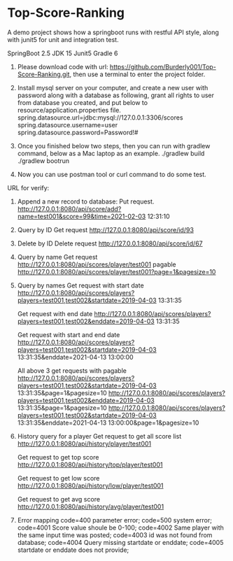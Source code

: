 # Top-Score-Ranking
A demo project shows how a springboot runs with restful API style, along with junit5 for unit and integration test.

SpringBoot 2.5
JDK 15
Junit5
Gradle 6

1. Please download code with url: https://github.com/Burderly001/Top-Score-Ranking.git, then use a terminal to enter the project folder.
2. Install mysql server on your computer, and create a new user with password along with a database as following, grant all rights to user from database you created, and put below to resource/application.properties file.
    spring.datasource.url=jdbc:mysql://127.0.0.1:3306/scores
    spring.datasource.username=user
    spring.datasource.password=Password!#
3. Once you finished below two steps, then you can run with gradlew command, below as a Mac laptop as an example.
  ./gradlew build
  ./gradlew bootrun 
  
4. Now you can use postman tool or curl command to do some test.


URL for verify:
1. Append a new record to database:
    Put request.
    http://127.0.0.1:8080/api/score/add?name=test001&score=99&time=2021-02-03 12:31:10
  
2. Query by ID
    Get request
    http://127.0.0.1:8080/api/score/id/93
  
3. Delete by ID
    Delete request
    http://127.0.0.1:8080/api/score/id/67
    
4. Query by name
    Get request
    http://127.0.0.1:8080/api/scores/player/test001
    pagable
    http://127.0.0.1:8080/api/scores/player/test001?page=1&pagesize=10
    
5. Query by names
    Get request with start date
    http://127.0.0.1:8080/api/scores/players?players=test001,test002&startdate=2019-04-03 13:31:35
    
    Get request with end date
    http://127.0.0.1:8080/api/scores/players?players=test001,test002&enddate=2019-04-03 13:31:35
    
    Get request with start and end date
    http://127.0.0.1:8080/api/scores/players?players=test001,test002&startdate=2019-04-03 13:31:35&enddate=2021-04-13 13:00:00
    
    All above 3 get requests with pagable
    http://127.0.0.1:8080/api/scores/players?players=test001,test002&startdate=2019-04-03 13:31:35&page=1&pagesize=10
    http://127.0.0.1:8080/api/scores/players?players=test001,test002&enddate=2019-04-03 13:31:35&page=1&pagesize=10
    http://127.0.0.1:8080/api/scores/players?players=test001,test002&startdate=2019-04-03 13:31:35&enddate=2021-04-13 13:00:00&page=1&pagesize=10
    
6. History query for a player
    Get request to get all score list
    http://127.0.0.1:8080/api/history/player/test001
    
    Get request to get top score
    http://127.0.0.1:8080/api/history/top/player/test001
    
    Get request to get low score
    http://127.0.0.1:8080/api/history/low/player/test001
    
    Get request to get avg score
    http://127.0.0.1:8080/api/history/avg/player/test001
    
    
7. Error mapping
    code=400 parameter error;
    code=500 system error;
    code=4001 Score value shoule be 0-100;
    code=4002 Same player with the same input time was posted;
    code=4003 id was not found from database;
    code=4004 Query missing startdate or enddate;
    code=4005 startdate or enddate does not provide;

